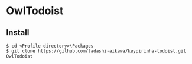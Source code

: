 OwlTodoist
==========


Install
-------

```
$ cd <Profile directory>\Packages
$ git clone https://github.com/tadashi-aikawa/keypirinha-todoist.git OwlTodoist
```
